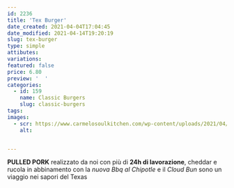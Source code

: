 ```yaml
---
id: 2236
title: 'Tex Burger'
date_created: 2021-04-04T17:04:45
date_modified: 2021-04-14T19:20:19
slug: tex-burger
type: simple
attibutes: 
variations:
featured: false
price: 6.80
preview: '  '
categories: 
  - id: 159
    name: Classic Burgers
    slug: classic-burgers
tags: 
images: 
  - scr: https://www.carmelosoulkitchen.com/wp-content/uploads/2021/04/TEX-SOLO-MKT-21.png
    alt: 


---
```


<p><strong>PULLED PORK</strong> realizzato da noi con più di <strong>24h di lavorazione</strong>, cheddar e rucola in abbinamento con la <em>nuova Bbq al Chipotle</em> e il <em>Cloud Bun</em> sono un viaggio nei sapori del Texas</p>

